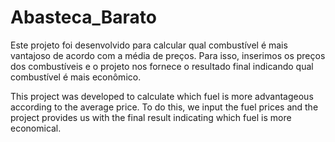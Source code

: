 # Abasteca_Barato

Este projeto foi desenvolvido para calcular qual combustível é mais vantajoso de acordo com a média de preços. 
Para isso, inserimos os preços dos combustíveis e o projeto nos fornece o resultado final indicando qual combustível é mais econômico.

This project was developed to calculate which fuel is more advantageous according to the average price. 
To do this, we input the fuel prices and the project provides us with the final result indicating which fuel is more economical.
